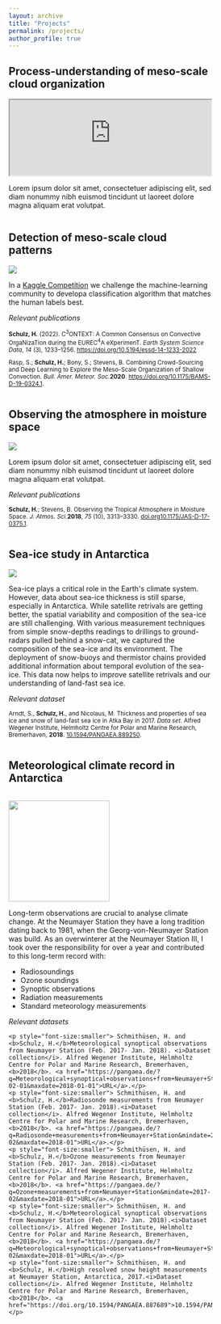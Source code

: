 ```yaml
---
layout: archive
title: "Projects"
permalink: /projects/
author_profile: true
---
```


<meta name="viewport" content="width=device-width, initial-scale=1.0">
<style>
* {
  box-sizing: border-box;
}

.menu {
  float: left;
  width: 400px;
  min-height: 400px;
  text-align: center;
}

.description {
  text-align: left;
  margin-left:1em;
}

iframe {
  display: block;
  width: 100%;
  min-height: 400px;
}

@media only screen and (max-width: 800px) {
  /* For mobile phones: */
  .menu, .main, .right {
    width: 100%;
  }
}

@media only screen and (min-width: 801px) {
  .description {
    margin-left: 420px;
  }
}
</style>

## Process-understanding of meso-scale cloud organization
<div style="overflow:auto">
  <div class="menu">
    <iframe width="100%" src="https://tobi.pages.gwdg.de/gridlook/#https://swift.dkrz.de/v1/dkrz_948e7d4bbfbb445fbff5315fc433e36a/EUREC4A_LES/json_eurec4a_sim_time.json"></iframe>
  </div>
  <div class="description">
    <p>Lorem ipsum dolor sit amet, consectetuer adipiscing elit, sed diam nonummy nibh euismod tincidunt ut laoreet dolore magna aliquam erat volutpat.</p>
  </div>
</div>

## Detection of meso-scale cloud patterns
<div style="overflow:auto">
  <div class="menu">
    <a href="#"><img src="https://observingClouds.github.io/images/Teaser_AnimationwLabels.gif"></a>
  </div>
  <div class="description">
    <p>In a <a href="https://www.kaggle.com/c/understanding_cloud_organization">Kaggle Competition</a> we challenge the machine-learning community to developa classification algorithm that matches the human labels best.</p>
    <p><i>Relevant publications</i></p>
    <p style="font-size:smaller"><strong>Schulz, H.</strong> (2022). C<sup>3</sup>ONTEXT: A Common Consensus on Convective OrgaNizaTion during the EUREC<sup>4</sup>A eXperimenT. <i>Earth System Science Data</i>, <i>14 </i>(3), 1233–1256. <a href="https://doi.org/10.5194/essd-14-1233-2022" target="_blank">https://doi.org/10.5194/essd-14-1233-2022</a></p>
    <p style="font-size:smaller">Rasp, S.; <strong>Schulz, H.</strong>; Bony, S.; Stevens, B. Combining Crowd-Sourcing and Deep Learning to Explore the Meso-Scale Organization of Shallow Convection. <i>Bull. Amer. Meteor. Soc.</i><strong>2020</strong>. <a href="https://doi.org/10.1175/BAMS-D-19-0324.1" target="_blank">https://doi.org/10.1175/BAMS-D-19-0324.1</a>.</p>
  </div>
</div>

## Observing the atmosphere in moisture space
<div style="overflow:auto">
  <div class="menu">
    <a href="#"><img src="https://observingClouds.github.io/images/JAS_MoistureSpace_2018.jpg"></a>
  </div>
  <div class="description">
    <p>Lorem ipsum dolor sit amet, consectetuer adipiscing elit, sed diam nonummy nibh euismod tincidunt ut laoreet dolore magna aliquam erat volutpat.</p>
    <p><i>Relevant publications</i></p>
    <p style="font-size:smaller"><b>Schulz, H.</b>; Stevens, B. Observing the Tropical Atmosphere in Moisture Space. <i>J. Atmos. Sci.</i><b>2018</b>, <i>75</i> (10), 3313–3330. <a href="https://doi.org/" target="_blank">doi.org</a><a href="https://doi.org/10.1175/JAS-D-17-0375.1" target="_blank">10.1175/JAS-D-17-0375.1</a>.</p>
  </div>
</div>

## Sea-ice study in Antarctica
<div style="overflow:auto">
  <div class="menu">
    <a href="#"><img src="https://observingClouds.github.io/images/SeaIceAntarctica.JPG"></a>
  </div>
  <div class="description">
    <p>Sea-ice plays a critical role in the Earth's climate system. However, data about sea-ice thickness is still sparse, especially in Antarctica. While satellite retrivals are getting better, the spatial variability and composition of the sea-ice are still challenging. With various measurement techniques from simple snow-depths readings to drillings to ground-radars pulled behind a snow-cat, we captured the composition of the sea-ice and its environment. The deployment of snow-buoys and thermistor chains provided additional information about temporal evolution of the sea-ice. This data now helps to improve satellite retrivals and our understanding of land-fast sea ice.</p>
    <p><i>Relevant dataset</i></p>
    <p style="font-size:smaller"> Arndt, S., <b>Schulz, H.</b>, and Nicolaus, M. Thickness and properties of sea ice and snow of land-fast sea ice in Atka Bay in 2017. <i>Data set</i>. Alfred Wegener Institute, Helmholtz Centre for Polar and Marine Research, Bremerhaven, <b>2018</b>. <a href="https://doi.org/10.1594/PANGAEA.889250">10.1594/PANGAEA.889250</a>.</p>
  </div>
</div>

## Meteorological climate record in Antarctica
<div style="overflow:auto">
  <div class="menu">
        <p height="250px">
    <a href="#"><img src="https://www.awi.de/fileadmin/_processed_/9/7/csm_Messfeld_833e3f519e.jpg" width="200px"></a></p>
  </div>
  <div class="description">
    <p>Long-term observations are crucial to analyse climate change. At the Neumayer Station they have a long tradition dating back to 1981, when the Georg-von-Neumayer Station was build. As an overwinterer at the Neumayer Station III, I took over the responsibility for over a year and contributed to this long-term record with:
     <ul>
       <li>Radiosoundings</li>
       <li>Ozone soundings</li>
       <li>Synoptic observations</li>
       <li>Radiation measurements</li>
       <li>Standard meteorology measurements</li>
     </ul>
    </p>
    <p><i>Relevant datasets</i></p>

    <p style="font-size:smaller"> Schmithüsen, H. and <b>Schulz, H.</b>Meteorological synoptical observations from Neumayer Station (Feb. 2017- Jan. 2018). <i>Dataset collection</i>. Alfred Wegener Institute, Helmholtz Centre for Polar and Marine Research, Bremerhaven, <b>2018</b>. <a href="https://pangaea.de/?q=Meteorological+synoptical+observations+from+Neumayer+Station&mindate=2017-02-01&maxdate=2018-01-01">URL</a>.</p>
    <p style="font-size:smaller"> Schmithüsen, H. and <b>Schulz, H.</b>Radiosonde measurements from Neumayer Station (Feb. 2017- Jan. 2018).<i>Dataset collection</i>. Alfred Wegener Institute, Helmholtz Centre for Polar and Marine Research, Bremerhaven, <b>2018</b>. <a href="https://pangaea.de/?q=Radiosonde+measurements+from+Neumayer+Station&mindate=2017-02&maxdate=2018-01">URL</a>.</p>
    <p style="font-size:smaller"> Schmithüsen, H. and <b>Schulz, H.</b>Ozone measurements from Neumayer Station (Feb. 2017- Jan. 2018).<i>Dataset collection</i>. Alfred Wegener Institute, Helmholtz Centre for Polar and Marine Research, Bremerhaven, <b>2018</b>. <a href="https://pangaea.de/?q=Ozone+measurements+from+Neumayer+Station&mindate=2017-02&maxdate=2018-01">URL</a>.</p>
    <p style="font-size:smaller"> Schmithüsen, H. and <b>Schulz, H.</b>Meteorological synoptical observations from Neumayer Station (Feb. 2017- Jan. 2018).<i>Dataset collection</i>. Alfred Wegener Institute, Helmholtz Centre for Polar and Marine Research, Bremerhaven, <b>2018</b>. <a href="https://pangaea.de/?q=Meteorological+synoptical+observations+from+Neumayer+Station&mindate=2017-02&maxdate=2018-01">URL</a>.</p>
    <p style="font-size:smaller"> Schmithüsen, H. and <b>Schulz, H.</b>High resolved snow height measurements at Neumayer Station, Antarctica, 2017.<i>Dataset collection</i>. Alfred Wegener Institute, Helmholtz Centre for Polar and Marine Research, Bremerhaven, <b>2018</b>. <a href="https://doi.org/10.1594/PANGAEA.887689">10.1594/PANGAEA.887689</a>.</p> 
</div>
</div>
